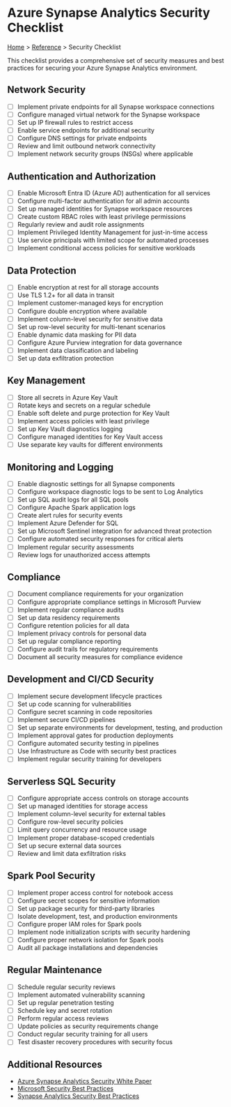 # Azure Synapse Analytics Security Checklist

[Home](/README.md) > [Reference](./index.md) > Security Checklist

This checklist provides a comprehensive set of security measures and best practices for securing your Azure Synapse Analytics environment.

## Network Security

- [ ] Implement private endpoints for all Synapse workspace connections
- [ ] Configure managed virtual network for the Synapse workspace
- [ ] Set up IP firewall rules to restrict access
- [ ] Enable service endpoints for additional security
- [ ] Configure DNS settings for private endpoints
- [ ] Review and limit outbound network connectivity
- [ ] Implement network security groups (NSGs) where applicable

## Authentication and Authorization

- [ ] Enable Microsoft Entra ID (Azure AD) authentication for all services
- [ ] Configure multi-factor authentication for all admin accounts
- [ ] Set up managed identities for Synapse workspace resources
- [ ] Create custom RBAC roles with least privilege permissions
- [ ] Regularly review and audit role assignments
- [ ] Implement Privileged Identity Management for just-in-time access
- [ ] Use service principals with limited scope for automated processes
- [ ] Implement conditional access policies for sensitive workloads

## Data Protection

- [ ] Enable encryption at rest for all storage accounts
- [ ] Use TLS 1.2+ for all data in transit
- [ ] Implement customer-managed keys for encryption
- [ ] Configure double encryption where available
- [ ] Implement column-level security for sensitive data
- [ ] Set up row-level security for multi-tenant scenarios
- [ ] Enable dynamic data masking for PII data
- [ ] Configure Azure Purview integration for data governance
- [ ] Implement data classification and labeling
- [ ] Set up data exfiltration protection

## Key Management

- [ ] Store all secrets in Azure Key Vault
- [ ] Rotate keys and secrets on a regular schedule
- [ ] Enable soft delete and purge protection for Key Vault
- [ ] Implement access policies with least privilege
- [ ] Set up Key Vault diagnostics logging
- [ ] Configure managed identities for Key Vault access
- [ ] Use separate key vaults for different environments

## Monitoring and Logging

- [ ] Enable diagnostic settings for all Synapse components
- [ ] Configure workspace diagnostic logs to be sent to Log Analytics
- [ ] Set up SQL audit logs for all SQL pools
- [ ] Configure Apache Spark application logs
- [ ] Create alert rules for security events
- [ ] Implement Azure Defender for SQL
- [ ] Set up Microsoft Sentinel integration for advanced threat protection
- [ ] Configure automated security responses for critical alerts
- [ ] Implement regular security assessments
- [ ] Review logs for unauthorized access attempts

## Compliance

- [ ] Document compliance requirements for your organization
- [ ] Configure appropriate compliance settings in Microsoft Purview
- [ ] Implement regular compliance audits
- [ ] Set up data residency requirements
- [ ] Configure retention policies for all data
- [ ] Implement privacy controls for personal data
- [ ] Set up regular compliance reporting
- [ ] Configure audit trails for regulatory requirements
- [ ] Document all security measures for compliance evidence

## Development and CI/CD Security

- [ ] Implement secure development lifecycle practices
- [ ] Set up code scanning for vulnerabilities
- [ ] Configure secret scanning in code repositories
- [ ] Implement secure CI/CD pipelines
- [ ] Set up separate environments for development, testing, and production
- [ ] Implement approval gates for production deployments
- [ ] Configure automated security testing in pipelines
- [ ] Use Infrastructure as Code with security best practices
- [ ] Implement regular security training for developers

## Serverless SQL Security

- [ ] Configure appropriate access controls on storage accounts
- [ ] Set up managed identities for storage access
- [ ] Implement column-level security for external tables
- [ ] Configure row-level security policies
- [ ] Limit query concurrency and resource usage
- [ ] Implement proper database-scoped credentials
- [ ] Set up secure external data sources
- [ ] Review and limit data exfiltration risks

## Spark Pool Security

- [ ] Implement proper access control for notebook access
- [ ] Configure secret scopes for sensitive information
- [ ] Set up package security for third-party libraries
- [ ] Isolate development, test, and production environments
- [ ] Configure proper IAM roles for Spark pools
- [ ] Implement node initialization scripts with security hardening
- [ ] Configure proper network isolation for Spark pools
- [ ] Audit all package installations and dependencies

## Regular Maintenance

- [ ] Schedule regular security reviews
- [ ] Implement automated vulnerability scanning
- [ ] Set up regular penetration testing
- [ ] Schedule key and secret rotation
- [ ] Perform regular access reviews
- [ ] Update policies as security requirements change
- [ ] Conduct regular security training for all users
- [ ] Test disaster recovery procedures with security focus

## Additional Resources

- [Azure Synapse Analytics Security White Paper](https://learn.microsoft.com/en-us/azure/synapse-analytics/guidance/security-white-paper-introduction)
- [Microsoft Security Best Practices](https://learn.microsoft.com/en-us/security/benchmark/azure/baselines/synapse-analytics-security-baseline)
- [Synapse Analytics Security Best Practices](../best-practices/security.md)
